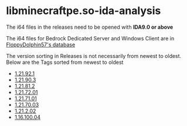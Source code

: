 # libminecraftpe.so-ida-analysis
The i64 files in the releases need to be opened with **IDA9.0 or above**  

The i64 files for Bedrock Dedicated Server and Windows Client are in [FloppyDolphin57's database](https://www.mediafire.com/folder/ammda8wfvbw9x/)

The version sorting in Releases is not necessarily from newest to oldest. Below are the Tags sorted from newest to oldest

- [1.21.92.1](https://github.com/1503Dev/libminecraftpe.so-ida-analysis/releases/tag/1.21.92.1)
- [1.21.90.3](https://github.com/1503Dev/libminecraftpe.so-ida-analysis/releases/tag/1.21.90.3)
- [1.21.81.2](https://github.com/1503Dev/libminecraftpe.so-ida-analysis/releases/tag/1.21.81.2)
- [1.21.72.01](https://github.com/1503Dev/libminecraftpe.so-ida-analysis/releases/tag/1.21.72.01)
- [1.21.71.01](https://github.com/1503Dev/libminecraftpe.so-ida-analysis/releases/tag/1.21.71.01)
- [1.21.70.03](https://github.com/1503Dev/libminecraftpe.so-ida-analysis/releases/tag/1.21.70.03)
- [1.21.2.02](https://github.com/1503Dev/libminecraftpe.so-ida-analysis/releases/tag/1.21.2.02)
- [1.16.100.04](https://github.com/1503Dev/libminecraftpe.so-ida-analysis/releases/tag/1.16.100.04)

